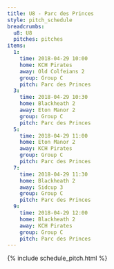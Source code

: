 ```yaml
---
title: U8 - Parc des Princes
style: pitch_schedule
breadcrumbs:
  u8: U8
  pitches: pitches
items:
  1:
    time: 2018-04-29 10:00
    home: KCH Pirates
    away: Old Colfeians 2
    group: Group C
    pitch: Parc des Princes
  3:
    time: 2018-04-29 10:30
    home: Blackheath 2
    away: Eton Manor 2
    group: Group C
    pitch: Parc des Princes
  5:
    time: 2018-04-29 11:00
    home: Eton Manor 2
    away: KCH Pirates
    group: Group C
    pitch: Parc des Princes
  7:
    time: 2018-04-29 11:30
    home: Blackheath 2
    away: Sidcup 3
    group: Group C
    pitch: Parc des Princes
  9:
    time: 2018-04-29 12:00
    home: Blackheath 2
    away: KCH Pirates
    group: Group C
    pitch: Parc des Princes
---
```


{% include schedule_pitch.html %}
